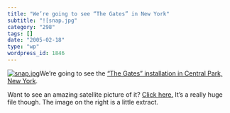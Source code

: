 ```yaml
---
title: "We’re going to see “The Gates” in New York"
subtitle: "![snap.jpg"
category: "298"
tags: []
date: "2005-02-18"
type: "wp"
wordpress_id: 1846
---
```

[![snap.jpg](https://i0.wp.com/s3.media.squarespace.com/production/1075723/12829350/weblogs/gates/snap.jpg?resize=150%2C103)](https://i0.wp.com/www.spaceimaging.com/gallery/spacepics/central_park_12Feb05.jpg)We’re going to see the [“The Gates” installation in Central Park, New York](http://www.christojeanneclaude.net/tg.html). 

Want to see an amazing satellite picture of it? [Click here.](http://www.spaceimaging.com/gallery/spacepics/central_park_12Feb05.jpg) It’s a really huge file though. The image on the right is a little extract.